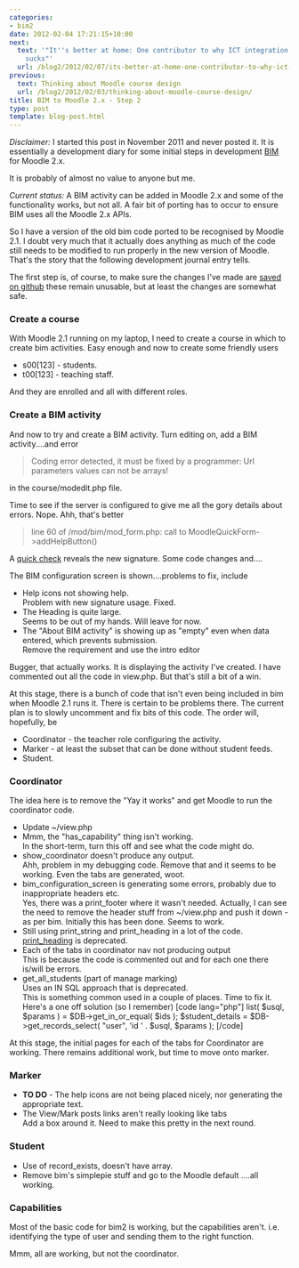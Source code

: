 ```yaml
---
categories:
- bim2
date: 2012-02-04 17:21:15+10:00
next:
  text: '"It''s better at home: One contributor to why ICT integration in schools
    sucks"'
  url: /blog2/2012/02/07/its-better-at-home-one-contributor-to-why-ict-integration-in-schools-sucks/
previous:
  text: Thinking about Moodle course design
  url: /blog2/2012/02/03/thinking-about-moodle-course-design/
title: BIM to Moodle 2.x - Step 2
type: post
template: blog-post.html
---
```

_Disclaimer:_ I started this post in November 2011 and never posted it. It is essentially a development diary for some initial steps in development [BIM](/blog2/research/bam-blog-aggregation-management/) for Moodle 2.x.

It is probably of almost no value to anyone but me.

_Current status:_ A BIM activity can be added in Moodle 2.x and some of the functionality works, but not all. A fair bit of porting has to occur to ensure BIM uses all the Moodle 2.x APIs.

So I have a version of the old bim code ported to be recognised by Moodle 2.1. I doubt very much that it actually does anything as much of the code still needs to be modified to run properly in the new version of Moodle. That's the story that the following development journal entry tells.

The first step is, of course, to make sure the changes I've made are [saved on github](https://github.com/djplaner/BIM/tree/bim2) these remain unusable, but at least the changes are somewhat safe.

### Create a course

With Moodle 2.1 running on my laptop, I need to create a course in which to create bim activities. Easy enough and now to create some friendly users

- s00\[123\] - students.
- t00\[123\] - teaching staff.

And they are enrolled and all with different roles.

### Create a BIM activity

And now to try and create a BIM activity. Turn editing on, add a BIM activity....and error

> Coding error detected, it must be fixed by a programmer: Url parameters values can not be arrays!

in the course/modedit.php file.

Time to see if the server is configured to give me all the gory details about errors. Nope. Ahh, that's better

> line 60 of /mod/bim/mod\_form.php: call to MoodleQuickForm->addHelpButton()

A [quick check](http://docs.moodle.org/dev/lib/formslib.php_Form_Definition#addHelpButton) reveals the new signature. Some code changes and....

The BIM configuration screen is shown....problems to fix, include

- Help icons not showing help.  
    Problem with new signature usage. Fixed.
- The Heading is quite large.  
    Seems to be out of my hands. Will leave for now.
- The "About BIM activity" is showing up as "empty" even when data entered, which prevents submission.  
    Remove the requirement and use the intro editor

Bugger, that actually works. It is displaying the activity I've created. I have commented out all the code in view.php. But that's still a bit of a win.

At this stage, there is a bunch of code that isn't even being included in bim when Moodle 2.1 runs it. There is certain to be problems there. The current plan is to slowly uncomment and fix bits of this code. The order will, hopefully, be

- Coordinator - the teacher role configuring the activity.
- Marker - at least the subset that can be done without student feeds.
- Student.

### Coordinator

The idea here is to remove the "Yay it works" and get Moodle to run the coordinator code.

- Update ~/view.php
- Mmm, the "has\_capability" thing isn't working.  
    In the short-term, turn this off and see what the code might do.
- show\_coordinator doesn't produce any output.  
    Ahh, problem in my debugging code. Remove that and it seems to be working. Even the tabs are generated, woot.
- bim\_configuration\_screen is generating some errors, probably due to inappropriate headers etc.  
    Yes, there was a print\_footer where it wasn't needed. Actually, I can see the need to remove the header stuff from ~/view.php and push it down - as per bim. Initially this has been done. Seems to work.
- Still using print\_string and print\_heading in a lot of the code.  
    [print\_heading](http://docs.moodle.org/dev/Deprecated_functions_in_2.0#print_heading_.280.29) is deprecated.
- Each of the tabs in coordinator nav not producing output  
    This is because the code is commented out and for each one there is/will be errors.
- get\_all\_students (part of manage marking)  
    Uses an IN SQL approach that is deprecated.  
    This is something common used in a couple of places. Time to fix it. Here's a one off solution (so I remember) \[code lang="php"\] list( $usql, $params ) = $DB->get\_in\_or\_equal( $ids ); $student\_details = $DB->get\_records\_select( "user", 'id ' . $usql, $params ); \[/code\]

At this stage, the initial pages for each of the tabs for Coordinator are working. There remains additional work, but time to move onto marker.

### Marker

- **TO DO** - The help icons are not being placed nicely, nor generating the appropriate text.
- The View/Mark posts links aren't really looking like tabs  
    Add a box around it. Need to make this pretty in the next round.

### Student

- Use of record\_exists, doesn't have array.
- Remove bim's simplepie stuff and go to the Moodle default ....all working.

### Capabilities

Most of the basic code for bim2 is working, but the capabilities aren't. i.e. identifying the type of user and sending them to the right function.

Mmm, all are working, but not the coordinator.